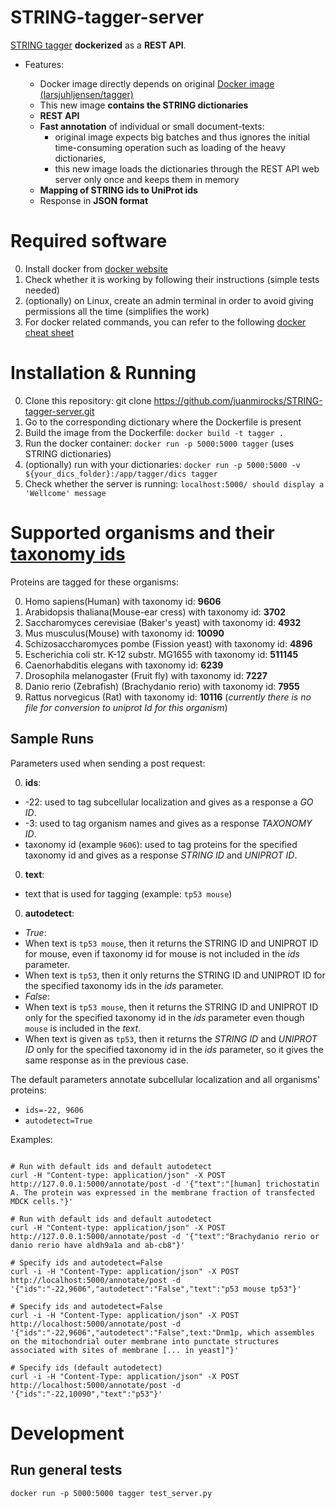 # STRING-tagger-server

[STRING tagger](https://bitbucket.org/larsjuhljensen/tagger) **dockerized** as a **REST API**.

* Features:

  * Docker image directly depends on original [Docker image (larsjuhljensen/tagger)](https://hub.docker.com/r/larsjuhljensen/tagger/)
  * This new image **contains the STRING dictionaries**
  * **REST API**
  * **Fast annotation** of individual or small document-texts:
    * original image expects big batches and thus ignores the initial time-consuming operation such as loading of the heavy dictionaries,
    * this new image loads the dictionaries through the REST API web server only once and keeps them in memory
  * **Mapping of STRING ids to UniProt ids**
  * Response in **JSON format**


# Required software

0. Install docker from [docker website](https://docs.docker.com/engine/installation/)
0. Check whether it is working by following their instructions (simple tests needed)
0. (optionally) on Linux, create an admin terminal in order to avoid giving permissions all the time (simplifies the work)
0. For docker related commands, you can refer to the following [docker cheat sheet](https://github.com/wsargent/docker-cheat-sheet)


# Installation & Running

0. Clone this repository: git clone https://github.com/juanmirocks/STRING-tagger-server.git
0. Go to the corresponding dictionary where the Dockerfile is present
0. Build the image from the Dockerfile: `docker build -t tagger .`
0. Run the docker container: `docker run -p 5000:5000 tagger` (uses STRING dictionaries)
0. (optionally) run with your dictionaries: `docker run -p 5000:5000 -v ${your_dics_folder}:/app/tagger/dics tagger`
0. Check whether the server is running: `localhost:5000/ should display a 'Wellcome' message`


# Supported organisms and their [taxonomy ids](http://www.uniprot.org/taxonomy/)

Proteins are tagged for these organisms:

0. Homo sapiens(Human) with taxonomy id: **9606**
0. Arabidopsis thaliana(Mouse-ear cress) with taxonomy id: **3702**
0. Saccharomyces cerevisiae (Baker's yeast) with taxonomy id: **4932**
0. Mus musculus(Mouse) with taxonomy id: **10090**
0. Schizosaccharomyces pombe (Fission yeast) with taxonomy id: **4896**
0. Escherichia coli str. K-12 substr. MG1655 with taxonomy id: **511145**
0. Caenorhabditis elegans with taxonomy id: **6239**
0. Drosophila melanogaster (Fruit fly) with taxonomy id: **7227**
0. Danio rerio (Zebrafish) (Brachydanio rerio) with taxonomy id: **7955**
0. Rattus norvegicus (Rat) with taxonomy id: **10116** (*currently there is no file for conversion to uniprot Id for this organism*)


## Sample Runs

Parameters used when sending a post request:

0. **ids**:
 * -22: used to tag subcellular localization and gives as a response a *GO ID*.
 * -3: used to tag organism names and gives as a response *TAXONOMY ID*.
 * taxonomy id (example `9606`): used to tag proteins for the specified taxonomy id and gives as a response *STRING ID* and *UNIPROT ID*.
0. **text**:
 * text that is used for tagging (example: `tp53 mouse`)
0. **autodetect**:
 * *True*: 
  * When text is `tp53 mouse`, then it returns the STRING ID and UNIPROT ID for mouse, even if taxonomy id for mouse is not included in the *ids* parameter.
  * When text is `tp53`, then it only returns the STRING ID and UNIPROT ID for the specified taxonomy ids in the *ids* parameter.
 * *False*:
  * When text is `tp53 mouse`, then it returns the STRING ID and UNIPROT ID only for the specified taxonomy id in the *ids* parameter even though `mouse` is included in the *text*.
  * When text is given as `tp53`, then it returns the *STRING ID* and *UNIPROT ID* only for the specified taxonomy id in the *ids* parameter, so it gives the same response as in the previous case.

The default parameters annotate subcellular localization and all organisms' proteins:

* `ids=-22, 9606`
* `autodetect=True`


Examples:

```shell

# Run with default ids and default autodetect
curl -H "Content-type: application/json" -X POST http://127.0.0.1:5000/annotate/post -d '{"text":"[human] trichostatin A. The protein was expressed in the membrane fraction of transfected MDCK cells."}'

# Run with default ids and default autodetect
curl -H "Content-type: application/json" -X POST http://127.0.0.1:5000/annotate/post -d '{"text":"Brachydanio rerio or danio rerio have aldh9a1a and ab-cb8"}'

# Specify ids and autodetect=False
curl -i -H "Content-Type: application/json" -X POST http://localhost:5000/annotate/post -d '{"ids":"-22,9606","autodetect":"False","text":"p53 mouse tp53"}'

# Specify ids and autodetect=False
curl -i -H "Content-Type: application/json" -X POST http://localhost:5000/annotate/post -d '{"ids":"-22,9606","autodetect":"False",text:"Dnm1p, which assembles on the mitochondrial outer membrane into punctate structures associated with sites of membrane [... in yeast]"}'

# Specify ids (default autodetect)
curl -i -H "Content-Type: application/json" -X POST http://localhost:5000/annotate/post -d '{"ids":"-22,10090","text":"p53"}'
```


# Development

## Run general tests

```shell
docker run -p 5000:5000 tagger test_server.py
```
